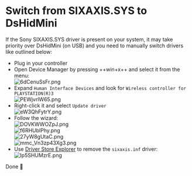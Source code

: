 # Switch from SIXAXIS.SYS to DsHidMini

If the Sony SIXAXIS.SYS driver is present on your system, it may take priority over DsHidMini (on USB) and you need to manually switch drivers like outlined below:

- Plug in your controller
- Open Device Manager by pressing ++win+x++ and select it from the menu:  
![6dCenuSsFr.png](images/6dCenuSsFr.png)  
- Expand `Human Interface Devices` and look for `Wireless controller for PLAYSTATION(R)3`  
![PEWjvrlW65.png](images/PEWjvrlW65.png)  
- Right-click it and select `Update driver`  
![eW3QhFytrY.png](images/eW3QhFytrY.png)
- Follow the wizard:  
![DOVKWWOZpJ.png](images/DOVKWWOZpJ.png)  
![f6RHUblPhy.png](images/f6RHUblPhy.png)  
![27yW8gUtaC.png](images/27yW8gUtaC.png)  
![mmc_Vn3zp43Xg3.png](images/mmc_Vn3zp43Xg3.png)  
- Use [Driver Store Explorer](https://github.com/lostindark/DriverStoreExplorer/releases) to remove the `sixaxis.inf` driver:  
![Ip5SHUMzrE.png](images/Ip5SHUMzrE.png)  

Done 🎉
